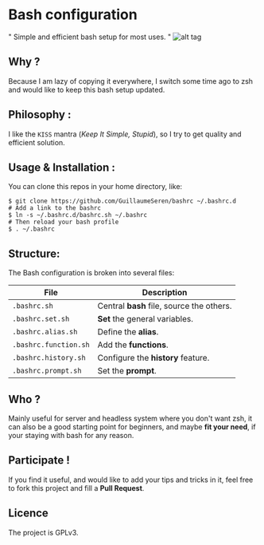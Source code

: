 Bash configuration
==================

" Simple and efficient bash setup for most uses. "
![alt tag](https://github.com/GuillaumeSeren/bashrc/img/bashconfig_prompt.png)

## Why ?
Because I am lazy of copying it everywhere,
I switch some time ago to zsh and would like to keep this bash setup updated.

## Philosophy :
I like the `KISS` mantra (*Keep It Simple, Stupid*),
so I try to get quality and efficient solution.

## Usage & Installation :
You can clone this repos in your home directory, like:
```
$ git clone https://github.com/GuillaumeSeren/bashrc ~/.bashrc.d
# Add a link to the bashrc
$ ln -s ~/.bashrc.d/bashrc.sh ~/.bashrc
# Then reload your bash profile
$ . ~/.bashrc
```

## Structure:
The Bash configuration is broken into several files:

File                  | Description
----------------------|------------
`.bashrc.sh`          | Central **bash** file, source the others.
`.bashrc.set.sh`      | **Set** the general variables.
`.bashrc.alias.sh`    | Define the **alias**.
`.bashrc.function.sh` | Add the **functions**.
`.bashrc.history.sh`  | Configure the **history** feature.
`.bashrc.prompt.sh`   | Set the **prompt**.

## Who ?
Mainly useful for server and headless system where you don't want zsh,
it can also be a good starting point for beginners, and maybe __fit your need__,
if your staying with bash for any reason.

## Participate !
If you find it useful, and would like to add your tips and tricks in it,
feel free to fork this project and fill a __Pull Request__.

## Licence
The project is GPLv3.
